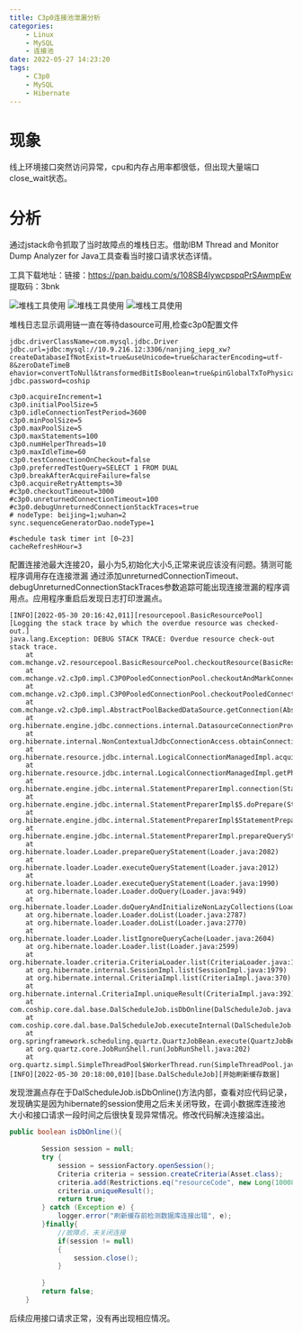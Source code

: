 ```yaml
---
title: C3p0连接池泄漏分析
categories:
	- Linux
	- MySQL
	- 连接池
date: 2022-05-27 14:23:20
tags: 
	- C3p0
	- MySQL
	- Hibernate
---
```

<!-- toc -->

# <span id="inline-blue">现象</span>
线上环境接口突然访问异常，cpu和内存占用率都很低，但出现大量端口close_wait状态。

# <span id="inline-blue">分析</span>
通过jstack命令抓取了当时故障点的堆栈日志。借助IBM Thread and Monitor Dump Analyzer for Java工具查看当时接口请求状态详情。

工具下载地址：链接：https://pan.baidu.com/s/108SB4IywcpspqPrSAwmpEw 
提取码：3bnk

![堆栈工具使用](/images/linux/LM_20220602_001.png)
![堆栈工具使用](/images/linux/LM_20220602_002.png)
![堆栈工具使用](/images/linux/LM_20220602_003.png)

堆栈日志显示调用链一直在等待dasource可用,检查c3p0配置文件
```shell
jdbc.driverClassName=com.mysql.jdbc.Driver
jdbc.url=jdbc:mysql://10.9.216.12:3306/nanjing_iepg_xw?createDatabaseIfNotExist=true&useUnicode=true&characterEncoding=utf-8&zeroDateTimeB
ehavior=convertToNull&transformedBitIsBoolean=true&pinGlobalTxToPhysicalConnection=true&autoReconnect=truejdbc.username=root
jdbc.password=coship

c3p0.acquireIncrement=1
c3p0.initialPoolSize=5
c3p0.idleConnectionTestPeriod=3600
c3p0.minPoolSize=5
c3p0.maxPoolSize=5
c3p0.maxStatements=100
c3p0.numHelperThreads=10
c3p0.maxIdleTime=60
c3p0.testConnectionOnCheckout=false
c3p0.preferredTestQuery=SELECT 1 FROM DUAL 
c3p0.breakAfterAcquireFailure=false
c3p0.acquireRetryAttempts=30
#c3p0.checkoutTimeout=3000
#c3p0.unreturnedConnectionTimeout=100
#c3p0.debugUnreturnedConnectionStackTraces=true
# nodeType: beijing=1;wuhan=2
sync.sequenceGeneratorDao.nodeType=1

#schedule task timer int [0~23] 
cacheRefreshHour=3

```
配置连接池最大连接20，最小为5,初始化大小5,正常来说应该没有问题。猜测可能程序调用存在连接泄漏
通过添加unreturnedConnectionTimeout、debugUnreturnedConnectionStackTraces参数追踪可能出现连接泄漏的程序调用点。应用程序重启后发现日志打印泄漏点。
```shell
[INFO][2022-05-30 20:16:42,011][resourcepool.BasicResourcePool][Logging the stack trace by which the overdue resource was checked-out.]
java.lang.Exception: DEBUG STACK TRACE: Overdue resource check-out stack trace.
	at com.mchange.v2.resourcepool.BasicResourcePool.checkoutResource(BasicResourcePool.java:588)
	at com.mchange.v2.c3p0.impl.C3P0PooledConnectionPool.checkoutAndMarkConnectionInUse(C3P0PooledConnectionPool.java:758)
	at com.mchange.v2.c3p0.impl.C3P0PooledConnectionPool.checkoutPooledConnection(C3P0PooledConnectionPool.java:685)
	at com.mchange.v2.c3p0.impl.AbstractPoolBackedDataSource.getConnection(AbstractPoolBackedDataSource.java:140)
	at org.hibernate.engine.jdbc.connections.internal.DatasourceConnectionProviderImpl.getConnection(DatasourceConnectionProviderImpl.java:122)
	at org.hibernate.internal.NonContextualJdbcConnectionAccess.obtainConnection(NonContextualJdbcConnectionAccess.java:35)
	at org.hibernate.resource.jdbc.internal.LogicalConnectionManagedImpl.acquireConnectionIfNeeded(LogicalConnectionManagedImpl.java:106)
	at org.hibernate.resource.jdbc.internal.LogicalConnectionManagedImpl.getPhysicalConnection(LogicalConnectionManagedImpl.java:136)
	at org.hibernate.engine.jdbc.internal.StatementPreparerImpl.connection(StatementPreparerImpl.java:50)
	at org.hibernate.engine.jdbc.internal.StatementPreparerImpl$5.doPrepare(StatementPreparerImpl.java:149)
	at org.hibernate.engine.jdbc.internal.StatementPreparerImpl$StatementPreparationTemplate.prepareStatement(StatementPreparerImpl.java:176)
	at org.hibernate.engine.jdbc.internal.StatementPreparerImpl.prepareQueryStatement(StatementPreparerImpl.java:151)
	at org.hibernate.loader.Loader.prepareQueryStatement(Loader.java:2082)
	at org.hibernate.loader.Loader.executeQueryStatement(Loader.java:2012)
	at org.hibernate.loader.Loader.executeQueryStatement(Loader.java:1990)
	at org.hibernate.loader.Loader.doQuery(Loader.java:949)
	at org.hibernate.loader.Loader.doQueryAndInitializeNonLazyCollections(Loader.java:351)
	at org.hibernate.loader.Loader.doList(Loader.java:2787)
	at org.hibernate.loader.Loader.doList(Loader.java:2770)
	at org.hibernate.loader.Loader.listIgnoreQueryCache(Loader.java:2604)
	at org.hibernate.loader.Loader.list(Loader.java:2599)
	at org.hibernate.loader.criteria.CriteriaLoader.list(CriteriaLoader.java:109)
	at org.hibernate.internal.SessionImpl.list(SessionImpl.java:1979)
	at org.hibernate.internal.CriteriaImpl.list(CriteriaImpl.java:370)
	at org.hibernate.internal.CriteriaImpl.uniqueResult(CriteriaImpl.java:392)
	at com.coship.core.dal.base.DalScheduleJob.isDbOnline(DalScheduleJob.java:61)
	at com.coship.core.dal.base.DalScheduleJob.executeInternal(DalScheduleJob.java:24)
	at org.springframework.scheduling.quartz.QuartzJobBean.execute(QuartzJobBean.java:75)
	at org.quartz.core.JobRunShell.run(JobRunShell.java:202)
	at org.quartz.simpl.SimpleThreadPool$WorkerThread.run(SimpleThreadPool.java:573)
[INFO][2022-05-30 20:18:00,010][base.DalScheduleJob][开始刷新缓存数据]
```

发现泄漏点存在于DalScheduleJob.isDbOnline()方法内部，查看对应代码记录，发现确实是因为hibernate的session使用之后未关闭导致，在调小数据库连接池大小和接口请求一段时间之后很快复现异常情况。修改代码解决连接溢出。
```java
public boolean isDbOnline(){
		
		Session session = null;
		try {
			session = sessionFactory.openSession();
			Criteria criteria = session.createCriteria(Asset.class);
			criteria.add(Restrictions.eq("resourceCode", new Long(10008)));
			criteria.uniqueResult();
			return true;
		} catch (Exception e) {
			logger.error("刷新缓存前检测数据库连接出错", e);
		}finally{
			//故障点，未关闭连接
			if(session != null)
			{
				session.close();
			}
			
		}
		return false;
	}

```

后续应用接口请求正常，没有再出现相应情况。














